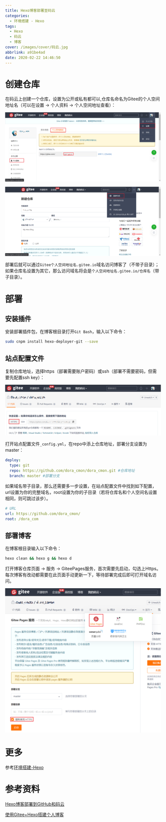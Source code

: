 ```yaml
---
title: Hexo博客部署至码云
categories:
  - 环境搭建 - Hexo
tags:
  - Hexo
  - 码云
  - 博客
cover: /images/cover/码云.jpg
abbrlink: a91be4ad
date: 2020-02-22 14:46:50
---
```



# 创建仓库

在码云上创建一个仓库，设置为公开或私有都可以,仓库名命名为Gitee的个人空间地址名（可以在设置 -> 个人资料 -> 个人空间地址查看）：

![个人空间地址](/images/Hexo博客部署至码云/2020-02-22-14-09-40.png)

![新建仓库](/images/Hexo博客部署至码云/2020-02-22-14-18-37.png)

部署后就可以通过`Gitee个人空间地址名.gitee.io`域名访问博客了（不带子目录）；如果仓库名设置为其它，那么访问域名将会是`个人空间地址名.gitee.io/仓库名`（带子目录）。

# 部署

## 安装插件

安装部署插件包，在博客根目录打开`Git Bash`，输入以下命令：

```bash
sudo cnpm install hexo-deployer-git --save
```

## 站点配置文件
复制仓库地址，选择https（部署需要账户密码）或ssh（部署不需要密码，但需要先配置ssh key）：

![仓库地址](/images/Hexo博客部署至码云/2020-02-22-14-36-27.png)

打开站点配置文件`_config.yml`，在repo中添上仓库地址，部署分支设置为master：

```yaml
deploy:
  type: git
  repo: https://github.com/dora_cmon/dora_cmon.git #仓库地址
  branch: master #部署分支
```

如果域名带子目录，那么还需要多一步设置，在站点配置文件中找到如下配置，url设置为你的完整域名，root设置为你的子目录（若将仓库名和个人空间名设置相同，则可跳过该步）。

```yaml
# URL
url: https://github.com/dora_cmon/
root: /dora_com
```

## 部署博客

在博客根目录输入以下命令：

```bash
hexo clean && hexo g && hexo d
```

打开博客仓库页面 -> 服务 -> GiteePages服务，首次需要先启动，勾选上Https。每次博客有改动都需要在此页面手动更新一下，等待部署完成后即可打开域名访问。

![创建page](/images/Hexo博客部署至码云/2020-02-22-14-31-20.png)

# 更多

参考[环境搭建-Hexo](/categories/环境搭建-Hexo/)

# 参考资料

[Hexo博客部署到GitHub和码云](https://gavincrown.gitee.io/2019/09/24/Hexo%E5%8D%9A%E5%AE%A2%E9%83%A8%E7%BD%B2%E5%88%B0GitHub%E5%92%8C%E7%A0%81%E4%BA%91/)

[使用Gitee+Hexo搭建个人博客](https://www.jianshu.com/p/5014133ba61a)